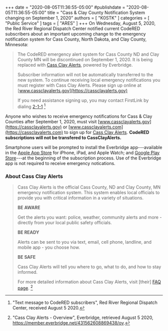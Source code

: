 +++
date = "2020-08-05T11:36:55-05:00"
#publishdate = "2020-08-05T11:36:55-05:00"
title = "Cass & Clay County Notification System changing on September 1, 2020"
authors = [ "K0STK" ]
categories = [ "Public Service" ]
tags = [ "ARES" ]
+++
On Wednesday, August 5, 2020, the Red River Regional Dispatch Center
notified current CodeRED subscribers about an important upcoming change
to the emergency notification system for Cass County, North Dakota, and
Clay County, Minnesota:

<!--more-->

>The CodeRED emergency alert system for Cass County ND and Clay County
>MN will be discontinued on September 1, 2020. It is being replaced with
>[Cass Clay Alerts](https://cassclayalerts.gov), powered by Everbridge.
>
>Subscriber information will not be automatically transferred to the
>new system. To continue receiving local emergency notifications
>you must register with Cass Clay Alerts. Please sign up online at
>[www.cassclayalerts.gov](https://cassclayalerts.gov)
>
>If you need assistance signing up, you may contact FirstLink by dialing
>[2-1-1](tel:211) <span class="genericon genericon-phone"></span> [^1]

[^1]: "Text message to CodeRED subscribers", Red River Regional Dispatch
Center, received August 5 2020.

Anyone who wishes to receive emergency notifications for Cass & Clay Counties
after September 1, 2020, must visit
[www.cassclayalerts.gov](https://cassclayalerts.gov) or
[www.cassclayalerts.com](https://cassclayalerts.com) 
to sign up for
[Cass Clay Alerts](https://cassclayalerts.gov).
**CodeRED subscriptions will not be transfered to CassClayAlerts.**

Smartphone users will be prompted to install the Everbridge app---available
in the
[Apple App Store](https://apps.apple.com/us/app/everbridge/id565859420)
for iPhone, iPad, and Apple Watch; and
[Google Play Store](https://play.google.com/store/apps/details?id=com.everbridge.mobile.iv.recipient)---at
the beginning of the subscription process. Use of the Everbridge app is not
required to receive emergency notications.

### About Cass Clay Alerts

>Cass Clay Alerts is the official Cass County, ND and Clay County, MN
>emergency notification system. This system enables local officials to
>provide you with critical information in a variety of situations.
>
>**BE AWARE**
>
>Get the alerts you want: police, weather, community alerts and more -
>directly from your local public safety officials.
>
>**BE READY**
>
>Alerts can be sent to you via text, email, cell phone, landline, and
>mobile app - you choose how.
>
>**BE SAFE**
>
>Cass Clay Alerts will tell you where to go, what to do, and how to stay
>informed.
>
>For more detailed information about Cass Clay Alerts, visit [their]
>[FAQ page](https://member.everbridge.net/431562608869438/faq). [^2]

[^2]: "Cass Clay Alerts - Overview", Everbridge, retrieved August 5 2020, https://member.everbridge.net/431562608869438/ov.
